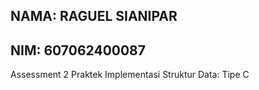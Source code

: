 ## NAMA: RAGUEL SIANIPAR  
## NIM: 607062400087
Assessment 2 Praktek
Implementasi Struktur Data: Tipe C